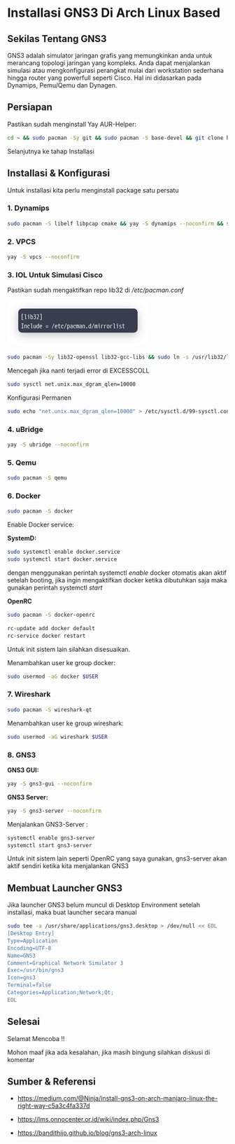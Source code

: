 # Installasi GNS3 Di Arch Linux Based


## Sekilas Tentang GNS3

GNS3 adalah simulator jaringan grafis yang memungkinkan anda untuk merancang topologi jaringan yang kompleks. Anda dapat menjalankan simulasi atau mengkonfigurasi perangkat mulai dari workstation sederhana hingga router yang powerfull seperti Cisco. Hal ini didasarkan pada Dynamips, Pemu/Qemu dan Dynagen.

## Persiapan

Pastikan sudah menginstall Yay AUR-Helper:

```bash
cd ~ && sudo pacman -Sy git && sudo pacman -S base-devel && git clone https://aur.archlinux.org/yay.git && cd yay && makepkg -si
```
Selanjutnya ke tahap Installasi

## Installasi & Konfigurasi

Untuk installasi kita perlu menginstall package satu persatu

### 1. Dynamips

```bash
sudo pacman -S libelf libpcap cmake && yay -S dynamips --noconfirm && sudo setcap cap_net_admin,cap_net_raw=ep $(which dynamips)
```

### 2. VPCS

```bash
yay -S vpcs --noconfirm
```

### 3. IOL Untuk Simulasi Cisco

Pastikan sudah mengaktifkan repo lib32 di */etc/pacman.conf*

![lib32](/img/lib32.png 'Mengaktifkan Repository 32 Bit')

```bash
sudo pacman -Sy lib32-openssl lib32-gcc-libs && sudo ln -s /usr/lib32/libcrypto.so.1.0.0 /usr/lib32/libcrypto.so.4
```
Mencegah jika nanti terjadi error di EXCESSCOLL

```bash
sudo sysctl net.unix.max_dgram_qlen=10000
```
Konfigurasi Permanen

```bash
sudo echo "net.unix.max_dgram_qlen=10000" > /etc/sysctl.d/99-sysctl.conf
```
### 4. uBridge

```bash
yay -S ubridge --noconfirm
```

### 5. Qemu

```bash
sudo pacman -S qemu
```

### 6. Docker

```bash
sudo pacman -S docker
```
Enable Docker service:

**SystemD:**

```bash
sudo systemctl enable docker.service
sudo systemctl start docker.service
```
dengan menggunakan perintah systemctl *enable* docker otomatis akan aktif setelah booting, jika ingin mengaktifkan docker ketika dibutuhkan saja maka gunakan perintah systemctl *start*   

**OpenRC**

```bash
sudo pacman -S docker-openrc
```

```bash
rc-update add docker default
rc-service docker restart
```
Untuk init sistem lain silahkan disesuaikan.

Menambahkan user ke group docker:

```bash
sudo usermod -aG docker $USER
```

### 7. Wireshark

```bash
sudo pacman -S wireshark-qt
```
Menambahkan user ke group wireshark:

```bash
sudo usermod -aG wireshark $USER
```

### 8. GNS3

**GNS3 GUI:**

```bash
yay -S gns3-gui --noconfirm
```

**GNS3 Server:**

```bash
yay -S gns3-server --noconfirm
```

Menjalankan GNS3-Server :

```bash
systemctl enable gns3-server
systemctl start gns3-server
```
Untuk init sistem lain seperti OpenRC yang saya gunakan, gns3-server akan aktif sendiri ketika kita menjalankan GNS3

## Membuat Launcher GNS3

Jika launcher GNS3 belum muncul di Desktop Environment setelah installasi, maka buat launcher secara manual

```bash
sudo tee -a /usr/share/applications/gns3.desktop > /dev/null << EOL
[Desktop Entry]
Type=Application
Encoding=UTF-8
Name=GNS3
Comment=Graphical Network Simulator 3
Exec=/usr/bin/gns3
Icon=gns3
Terminal=false
Categories=Application;Network;Qt;
EOL
```

## Selesai

Selamat Mencoba !!

Mohon maaf jika ada kesalahan, jika masih bingung silahkan diskusi di komentar

##  Sumber & Referensi

* https://medium.com/@Ninja/install-gns3-on-arch-manjaro-linux-the-right-way-c5a3c4fa337d

* https://lms.onnocenter.or.id/wiki/index.php/Gns3

* https://bandithijo.github.io/blog/gns3-arch-linux

